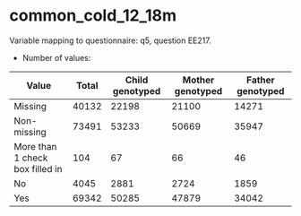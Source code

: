 # common_cold_12_18m
Variable mapping to questionnaire: q5, question EE217.
- Number of values:

| Value | Total | Child genotyped | Mother genotyped | Father genotyped |
| ----- | ----- | --------------- | ---------------- | ---------------- |
| Missing | 40132 | 22198 | 21100 | 14271 |
| Non-missing | 73491 | 53233 | 50669 | 35947 |
| More than 1 check box filled in | 104 | 67 | 66 |46 |
| No | 4045 | 2881 | 2724 |1859 |
| Yes | 69342 | 50285 | 47879 |34042 |



